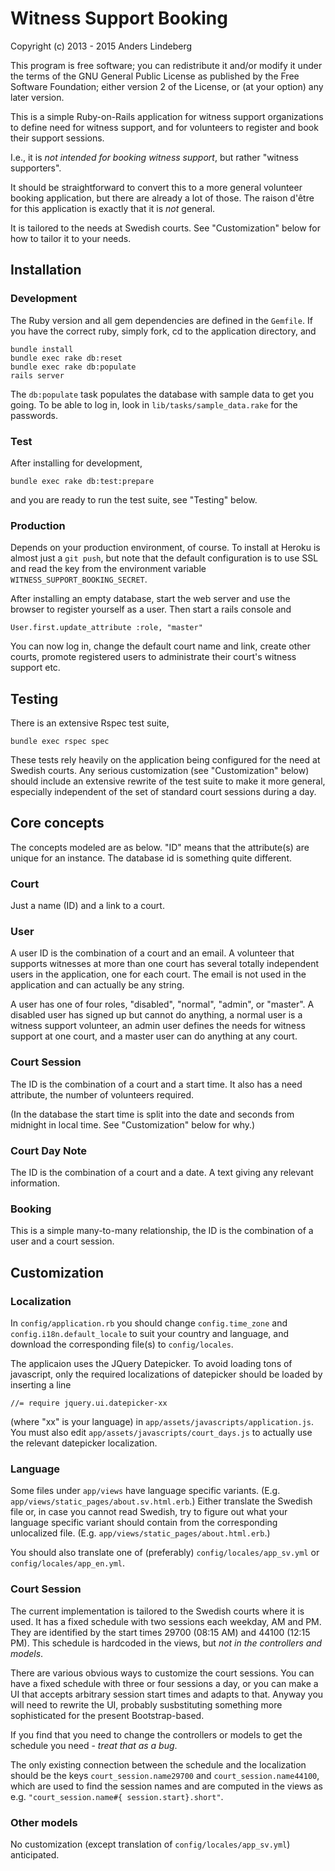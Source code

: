 # Witness Support Booking


Copyright (c) 2013 - 2015 Anders Lindeberg

This program is free software; you can redistribute it and/or modify it under
the terms of the GNU General Public License as published by the Free Software
Foundation; either version 2 of the License, or (at your option) any later
version.

This is a simple Ruby-on-Rails application for witness support organizations
to define need for witness support, and for volunteers to register and book
their support sessions.

I.e., it is *not intended for booking witness support*, but rather "witness
supporters".

It should be straightforward to convert this to a more general volunteer
booking application, but there are already a lot of those.  The raison d'être
for this application is exactly that it is *not* general.

It is tailored to the needs at Swedish courts.  See "Customization" below for
how to tailor it to your needs.

## Installation

### Development

The Ruby version and all gem dependencies are defined in the `Gemfile`.  If
you have the correct ruby, simply fork, cd to the application directory, and

    bundle install
    bundle exec rake db:reset
    bundle exec rake db:populate
    rails server

The `db:populate` task populates the database with sample data to get you
going.  To be able to log in, look in `lib/tasks/sample_data.rake` for the
passwords.

### Test

After installing for development,

    bundle exec rake db:test:prepare

and you are ready to run the test suite, see "Testing" below.

### Production

Depends on your production environment, of course.  To install at Heroku is
almost just a `git push`, but note that the default configuration is to use
SSL and read the key from the environment variable
`WITNESS_SUPPORT_BOOKING_SECRET`.

After installing an empty database, start the web server and use the browser
to register yourself as a user.  Then start a rails console and

    User.first.update_attribute :role, "master"

You can now log in, change the default court name and link, create other
courts, promote registered users to administrate their court's witness support
etc.

## Testing

There is an extensive Rspec test suite,

    bundle exec rspec spec

These tests rely heavily on the application being configured for the need at
Swedish courts.  Any serious customization (see "Customization" below) should
include an extensive rewrite of the test suite to make it more general,
especially independent of the set of standard court sessions during a day.

## Core concepts

The concepts modeled are as below.  "ID" means that the attribute(s) are
unique for an instance.  The database id is something quite different.

### Court

Just a name (ID) and a link to a court.

### User

A user ID is the combination of a court and an email.  A volunteer that
supports witnesses at more than one court has several totally independent
users in the application, one for each court.  The email is not used in the
application and can actually be any string.

A user has one of four roles, "disabled", "normal", "admin", or "master".  A
disabled user has signed up but cannot do anything, a normal user is a witness
support volunteer, an admin user defines the needs for witness support at one
court, and a master user can do anything at any court.

### Court Session

The ID is the combination of a court and a start time.  It also has a need
attribute, the number of volunteers required.

(In the database the start time is split into the date and seconds from
midnight in local time.  See "Customization" below for why.)

### Court Day Note

The ID is the combination of a court and a date.  A text giving any relevant
information.

### Booking

This is a simple many-to-many relationship, the ID is the combination of a
user and a court session.

## Customization

### Localization

In `config/application.rb` you should change `config.time_zone` and
`config.i18n.default_locale` to suit your country and language, and download
the corresponding file(s) to `config/locales`.

The applicaion uses the JQuery Datepicker.  To avoid loading tons of
javascript, only the required localizations of datepicker should be loaded by
inserting a line

    //= require jquery.ui.datepicker-xx

(where "xx" is your language) in `app/assets/javascripts/application.js`. You
must also edit `app/assets/javascripts/court_days.js` to actually use the 
relevant datepicker localization.

### Language

Some files under `app/views` have language specific variants.  (E.g.
`app/views/static_pages/about.sv.html.erb`.)  Either translate the Swedish
file or, in case you cannot read Swedish, try to figure out what your language
specific variant should contain from the corresponding unlocalized file.
(E.g. `app/views/static_pages/about.html.erb`.)

You should also translate one of (preferably) `config/locales/app_sv.yml` or 
`config/locales/app_en.yml`.

### Court Session

The current implementation is tailored to the Swedish courts where it is used.
It has a fixed schedule with two sessions each weekday, AM and PM.  They are
identified by the start times 29700 (08:15 AM) and 44100 (12:15 PM).  This 
schedule is hardcoded in the views, but *not in the controllers and models*.

There are various obvious ways to customize the court sessions.  You can have
a fixed schedule with three or four sessions a day, or you can make a UI that
accepts arbitrary session start times and adapts to that.  Anyway you will
need to rewrite the UI, probably susbstituting something more sophisticated
for the present Bootstrap-based.

If you find that you need to change the controllers or models to get the
schedule you need - *treat that as a bug*.

The only existing connection between the schedule and the localization should
be the keys `court_session.name29700` and `court_session.name44100`, which are
used to find the session names and are computed in the views as e.g.
`"court_session.name#{ session.start}.short"`.

### Other models

No customization (except translation of `config/locales/app_sv.yml`)
anticipated.


